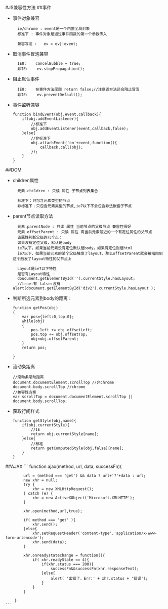 #JS兼容性方法
##事件
- 事件对象兼容

	    ie/chrome : event是一个内置全局对象
	    标准下 : 事件对象是通过事件函数的第一个参数传入

	    兼容写法 :   ev = ev||event;
	    
- 取消事件冒泡兼容

        IE8:    cancelBubble = true;
        非IE:    ev.stopPropagation();
- 阻止默认事件

        IE8:    在事件方法尾部 return false;//注意该方法还会阻止冒泡
        非IE:    ev.preventDefault();
- 事件监听兼容

    ```
    function bindEvent(obj,event,callback){
	    if(obj.addEventListener){
		    //标准下
	    	obj.addEventListener(event,callback,false);
    	}else{
		    //非标准下
	    	obj.attachEvent('on'+event,function(){	
	    		callback.call(obj);
	    	});
    	}
    }

    ```

##DOM
- children属性

		元素.children : 只读 属性 子节点列表集合

		标准下：只包含元素类型的节点
		非标准下：只包含元素类型的节点,ie7以下不会包含非法嵌套子节点
		
- parent节点读取方法
		
		元素.parentNode : 只读 属性 当前节点的父级节点 兼容性很好
		元素.offsetParent : 只读 属性 离当前元素最近的一个有定位属性的父节点
		该属性判断父级的几个点：
		如果没有定位父级，默认是body
		ie7以下，如果当前元素没有定位默认是body，如果有定位则是html
		ie7以下，如果当前元素的某个父级触发了layout，那么offsetParent就会被指向到这个触发了layout特性的父节点上

		Layout是ie7以下特性 
		是否有Layout特性 ：	
		doucument.getElementById('').currentStyle.hasLayout;
		//true:有 false:没有	alert(document.getElementById('div2').currentStyle.hasLayout );
		
- 判断所选元素到body的距离：

	```
	function getPos(obj)
	{
		var pos={left:0,top:0};
		while(obj)
		{
			pos.left += obj.offsetLeft;
			pos.top += obj.offsetTop;
			obj=obj.offsetParent;
		}
		return pos;

	}
	```
	

- 滚动条距离

    ```
    //滚动条滚动距离
	document.documentElement.scrollTop //非chrome
	document.body.scrollTop //chrome
	//兼容性方案
	var scrollTop = document.documentElement.scrollTop || document.body.scrollTop;
    ```
    
- 获取行间样式

    ```
    function getStyle(obj,name){
        if(obj.currentStyle){
            //IE
            return obj.currentStyle[name];
        }else{
            //标准
            return getComputedStyle(obj,false)[name];
        }
    }
    ```
    
##AJAX
    ```
        function ajax(method, url, data, successFn){

		    url = (method === 'get') && data ? url+'?'+data : url;
		    new xhr = null;
		    try {
		    	xhr = new XMLHttpRequest();
		    } catch (e) {
			    xhr = new ActiveXObject('Microsoft.XMLHTTP');
		    }
		
	    	xhr.open(method,url,true);

		    if( method === 'get' ){
			    xhr.send();
	    	}else{
		    	xhr.setRequestHeader('content-type','application/x-www-form-urlencode');
			    xhr.send(data);
		    }

		    xhr.onreadystatechange = function(){
			    if( xhr.readyState == 4){
				    if(xhr.status === 200){
					    successFn&&successFn(xhr.responseText);
				    }else{
					    alert( '出错了，Err:' + xhr.status + '错误');
				    }
			    }
		    }

	    }
    ```